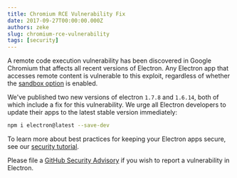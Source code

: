 ```yaml
---
title: Chromium RCE Vulnerability Fix
date: 2017-09-27T00:00:00.000Z
authors: zeke
slug: chromium-rce-vulnerability
tags: [security]
---
```


A remote code execution vulnerability has been discovered in Google Chromium
that affects all recent versions of Electron. Any Electron app that accesses
remote content is vulnerable to this exploit, regardless of whether the
[sandbox option] is enabled.

We've published two new versions of electron `1.7.8` and `1.6.14`,
both of which include a fix for this vulnerability. We urge all Electron
developers to update their apps to the latest stable version immediately:

```sh
npm i electron@latest --save-dev
```

To learn more about best practices for keeping your Electron apps secure,
see our [security tutorial].

Please file a [GitHub Security Advisory] if you wish to report a vulnerability
in Electron.

[sandbox option]: https://electronjs.org/docs/api/sandbox-option
[security tutorial]: https://electronjs.org/docs/tutorial/security
[GitHub Security Advisory]: https://github.com/electron/electron/security
